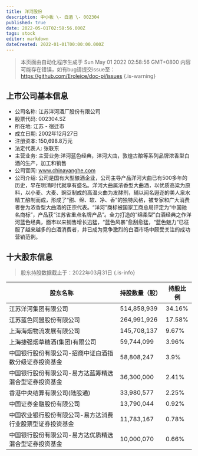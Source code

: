 ```yaml
---
title: 洋河股份
description: 中小板 \- 白酒 \- 002304
published: true
date: 2022-05-01T02:58:56.000Z
tags: stock
editor: markdown
dateCreated: 2022-01-01T00:00:00.000Z
---
```


> 本页面由自动化程序生成于 Sun May 01 2022 02:58:56 GMT+0800
> 内容可能存在错误，如有bug请提交issue至：https://github.com/Eroleice/doc-pi/issues
{.is-warning}

## 上市公司基本信息
- 公司名称: 江苏洋河酒厂股份有限公司
- 股票代码: 002304.SZ
- 所在地: 江苏 - 宿迁市
- 成立日期: 2002年12月27日
- 注册资本: 150,698.8万元
- 法定代表人: 张联东
- 主营业务: 主营业务:洋河蓝色经典，洋河大曲，敦煌古酿等系列品牌浓香型白酒的生产，加工和销售
- 公司官网: www.chinayanghe.com
- 公司介绍: 公司是国有大型酿酒企业，公司主导产品洋河大曲已有500多年的历史，早在明清时代就享有盛名。洋河大曲属浓香型大曲酒，以优质高粱为原料，以小麦、大麦、豌豆制成的高温火曲为发酵剂，辅以闻名遐迩的美人泉水精工酿制而成，形成了“甜、绵、软、净、香”的独特风格，被专家和广大消费者誉为浓香型大曲酒的正宗代表。“洋河”商标被国家工商总局评定为“中国驰名商标”，产品获“江苏省重点名牌产品”。全力打造的“绵柔型”白酒经典之作洋河蓝色经典，面市以来销售增长迅猛，“蓝色风暴”愈刮愈猛，“蓝色魅力”已征服了越来越多的白酒消费者，并已成为竞争激烈的白酒市场中颇受关注的成功营销范例。


## 十大股东信息
> 股东持股数据截止于：2022年03月31日
{.is-info}

| 股东名称 | 持股数量（股） | 持股比例 |
| --- | --- | --- |
| 江苏洋河集团有限公司 | 514,858,939 | 34.16% |
| 江苏蓝色同盟股份有限公司 | 264,991,926 | 17.58% |
| 上海海烟物流发展有限公司 | 145,708,137 | 9.67% |
| 上海捷强烟草糖酒(集团)有限公司 | 59,744,099 | 3.96% |
| 中国银行股份有限公司-招商中证白酒指数分级证券投资基金 | 58,808,247 | 3.9% |
| 中国银行股份有限公司-易方达蓝筹精选混合型证券投资基金 | 36,300,000 | 2.41% |
| 香港中央结算有限公司(陆股通) | 33,980,577 | 2.25% |
| 中国证券金融股份有限公司 | 13,790,044 | 0.92% |
| 中国农业银行股份有限公司-易方达消费行业股票型证券投资基金 | 11,783,167 | 0.78% |
| 中国银行股份有限公司-易方达优质精选混合型证券投资基金 | 10,000,070 | 0.66% |




